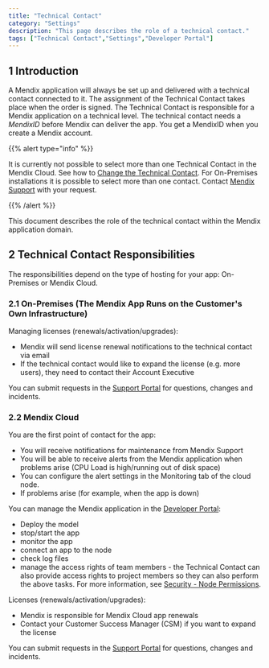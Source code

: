 ```yaml
---
title: "Technical Contact"
category: "Settings"
description: "This page describes the role of a technical contact."
tags: ["Technical Contact","Settings","Developer Portal"]
---
```


## 1 Introduction

A Mendix application will always be set up and delivered with a technical contact connected to it. The assignment of the Technical Contact takes place when the order is signed. The Technical Contact is responsible for a Mendix application on a technical level. The technical contact needs a *MendixID* before Mendix can deliver the app. You get a MendixID when you create a Mendix account.

{{% alert type="info" %}}

It is currently not possible to select more than one Technical Contact in the Mendix Cloud. See how to [Change the Technical Contact](/developerportal/howto/change-roles).
For On-Premises installations it is possible to select more than one contact. Contact [Mendix Support](https://support.mendix.com) with your request.

{{% /alert %}}

This document describes the role of the technical contact within the Mendix application domain.

## 2 Technical Contact Responsibilities

The responsibilities depend on the type of hosting for your app: On-Premises or Mendix Cloud.

### 2.1 On-Premises (The Mendix App Runs on the Customer's Own Infrastructure)

Managing licenses (renewals/activation/upgrades):

* Mendix will send license renewal notifications to the technical contact via email
* If the technical contact would like to expand the license (e.g. more users), they need to contact their Account Executive

You can submit requests in the [Support Portal](https://support.mendix.com) for questions, changes and incidents.

### 2.2 Mendix Cloud

You are the first point of contact for the app:

*   You will receive notifications for maintenance from Mendix Support
*   You will be able to receive alerts from the Mendix application when problems arise (CPU Load is high/running out of disk space)
*   You can configure the alert settings in the Monitoring tab of the cloud node.
*   If problems arise (for example, when the app is down)


You can manage the Mendix application in the [Developer Portal](http://home.mendix.com):

* Deploy the model
* stop/start the app
* monitor the app
* connect an app to the node
* check log files
* manage the access rights of team members - the Technical Contact can also provide access rights to project members so they can also perform the above tasks. For more information, see [Security - Node Permissions](/developerportal/settings/node-permissions).


Licenses (renewals/activation/upgrades):

* Mendix is responsible for Mendix Cloud app renewals
* Contact your Customer Success Manager (CSM) if you want to expand the license

You can submit requests in the [Support Portal](https://support.mendix.com) for questions, changes and incidents.
